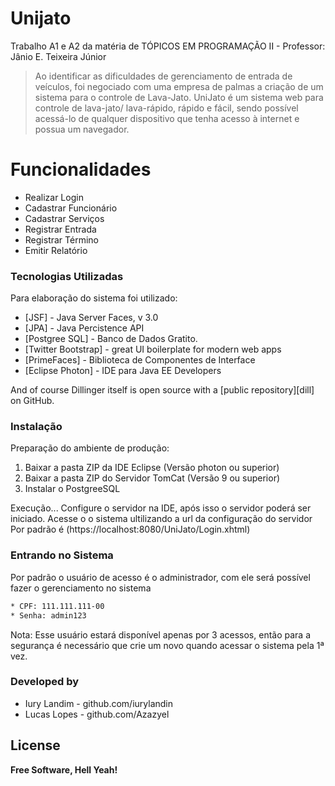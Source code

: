 # Unijato
Trabalho A1 e A2 da matéria de TÓPICOS EM PROGRAMAÇÃO II - Professor: Jânio E. Teixeira Júnior 

> Ao identificar as dificuldades de gerenciamento de entrada de veículos, foi negociado com uma empresa de palmas a criação de um sistema para o controle de Lava-Jato.
> UniJato é um sistema web para controle de lava-jato/ lava-rápido, rápido e fácil, sendo possível acessá-lo de qualquer dispositivo que tenha acesso à internet e possua um navegador. 

# Funcionalidades

- Realizar Login
- Cadastrar Funcionário
- Cadastrar Serviços
- Registrar Entrada
- Registrar Término
- Emitir Relatório

### Tecnologias Utilizadas

Para elaboração do sistema foi utilizado:

* [JSF] - Java Server Faces, v 3.0
* [JPA] - Java Percistence API
* [Postgree SQL] - Banco de Dados Gratito.
* [Twitter Bootstrap] - great UI boilerplate for modern web apps
* [PrimeFaces] - Biblioteca de Componentes de Interface
* [Eclipse Photon] - IDE para Java EE Developers

And of course Dillinger itself is open source with a [public repository][dill]
 on GitHub.

### Instalação

Preparação do ambiente de produção:

1. Baixar a pasta ZIP da IDE Eclipse (Versão photon ou superior)
2. Baixar a pasta ZIP do Servidor TomCat (Versão 9 ou superior)
3. Instalar o PostgreeSQL

Execução...
Configure o servidor na IDE, após isso o servidor poderá ser iniciado.
Acesse o o sistema ultilizando a url da configuração do servidor
Por padrão é (https://localhost:8080/UniJato/Login.xhtml)

### Entrando no Sistema
Por padrão o usuário de acesso é o administrador, com ele será possível fazer o gerenciamento no sistema
```sh
* CPF: 111.111.111-00
* Senha: admin123
```
Nota: Esse usuário estará disponível apenas por 3 acessos, então para a segurança é necessário que crie um novo quando acessar o sistema pela 1ª vez.


### Developed by

 - Iury Landim - github.com/iurylandin
 - Lucas Lopes - github.com/Azazyel

License
----

**Free Software, Hell Yeah!**
